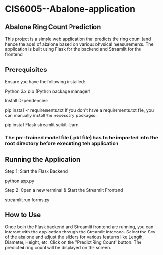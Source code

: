 # CIS6005--Abalone-application

## Abalone Ring Count Prediction
This project is a simple web application that predicts the ring count (and hence the age) of abalone based on various physical measurements. 
The application is built using Flask for the backend and Streamlit for the frontend.


## Prerequisites
Ensure you have the following installed:

Python 3.x
pip (Python package manager)


Install Dependencies:

pip install -r requirements.txt
If you don't have a requirements.txt file, you can manually install the necessary packages:

pip install Flask streamlit scikit-learn


### The pre-trained model file (.pkl file) has to be imported into the root directory before executing teh application


## Running the Application

Step 1: Start the Flask Backend

python app.py


Step 2: Open a new terminal  & Start the Streamlit Frontend

streamlit run forms.py


## How to Use

Once both the Flask backend and Streamlit frontend are running, you can interact with the application through the Streamlit interface.
Select the Sex of the abalone and adjust the sliders for various features like Length, Diameter, Height, etc.
Click on the "Predict Ring Count" button.
The predicted ring count will be displayed on the screen.

